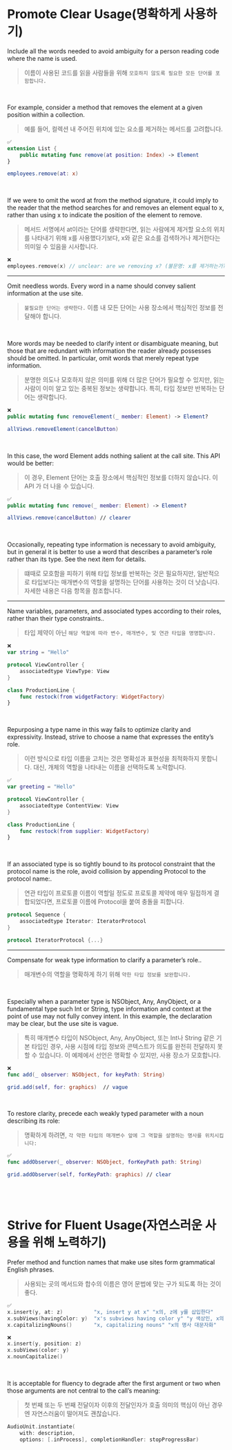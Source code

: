 # Promote Clear Usage(명확하게 사용하기)
Include all the words needed to avoid ambiguity for a person reading code where the name is used.   
>이름이 사용된 코드를 읽을 사람들을 위해 `모호하지 않도록 필요한 모든 단어를 포함합니다.`   

<br>

For example, consider a method that removes the element at a given position within a collection.   
>예를 들어, 컬렉션 내 주어진 위치에 있는 요소를 제거하는 메서드를 고려합니다.
```Swift
✅
extension List {
    public mutating func remove(at position: Index) -> Element
}

employees.remove(at: x)
```

<br>

If we were to omit the word at from the method signature, it could imply to the reader that the method searches for and removes an element equal to x, rather than using x to indicate the position of the element to remove.
>메서드 서명에서 at이라는 단어를 생략한다면, 읽는 사람에게 제거할 요소의 위치를 나타내기 위해 x를 사용했다기보다, x와 같은 요소를 검색하거나 제거한다는 의미일 수 있음을 시사합니다.
```Swift
❌
employees.remove(x) // unclear: are we removing x? (불문명: x를 제거하는가?)
```

---
Omit needless words. Every word in a name should convey salient information at the use site.
>`불필요한 단어는 생략한다.` 이름 내 모든 단어는 사용 장소에서 핵심적인 정보를 전달해야 합니다.

<br>

More words may be needed to clarify intent or disambiguate meaning, but those that are redundant with information the reader already possesses should be omitted. In particular, omit words that merely repeat type information.
>분명한 의도나 모호하지 않은 의미를 위해 더 많은 단어가 필요할 수 있지만, 읽는 사람이 이미 알고 있는 중복된 정보는 생략합니다. 특히, 타입 정보만 반복하는 단어는 생략합니다. 
```Swift
❌
public mutating func removeElement(_ member: Element) -> Element?

allViews.removeElement(cancelButton)
```

<br>

In this case, the word Element adds nothing salient at the call site. This API would be better:
>이 경우, Element 단어는 호출 장소에서 핵심적인 정보를 더하지 않습니다. 이 API 가 더 나을 수 있습니다.
```Swift
✅
public mutating func remove(_ member: Element) -> Element?

allViews.remove(cancelButton) // clearer
```

<br>

Occasionally, repeating type information is necessary to avoid ambiguity, but in general it is better to use a word that describes a parameter’s role rather than its type. See the next item for details.
>떄때로 모호함을 피하기 위해 타입 정보를 반복하는 것은 필요하지만, 일반적으로 타입보다는 매개변수의 역할을 설명하는 단어를 사용하는 것이 더 낫습니다. 자세한 내용은 다음 항목을 참조합니다.

---
Name variables, parameters, and associated types according to their roles, rather than their type constraints..
>타입 제약이 아닌 `해당 역할에 따라 변수, 매개변수, 및 연관 타입을 명명합니다.`
```Swift
❌
var string = "Hello"

protocol ViewController {
    associatedtype ViewType: View
}

class ProductionLine {
    func restock(from widgetFactory: WidgetFactory)
}
```

<br>

Repurposing a type name in this way fails to optimize clarity and expressivity. Instead, strive to choose a name that expresses the entity’s role.
>이런 방식으로 타입 이름을 고치는 것은 명확성과 표현성을 최적화하지 못합니다. 대신, 개체의 역할을 나타내는 이름을 선택하도록 노력합니다.
```Swift
✅
var greeting = "Hello"

protocol ViewController {
    associatedtype ContentView: View
}

class ProductionLine {
    func restock(from supplier: WidgetFactory)
}
```

<br>

If an associated type is so tightly bound to its protocol constraint that the protocol name is the role, avoid collision by appending Protocol to the protocol name:.
>연관 타입이 프로토콜 이름이 역할일 정도로 프로토콜 제약에 매우 밀접하게 결합되었다면, 프로토콜 이름에 Protocol을 붙여 충돌을 피합니다.
```Swift
protocol Sequence {
    associatedtype Iterator: IteratorProtocol
}

protocol IteratorProtocol {...}
```
---

Compensate for weak type information to clarify a parameter’s role..
>매개변수의 역할을 명확하게 하기 위해 `약한 타입 정보를 보완합니다.`

<br>

Especially when a parameter type is NSObject, Any, AnyObject, or a fundamental type such Int or String, type information and context at the point of use may not fully convey intent. In this example, the declaration may be clear, but the use site is vague.
>특히 매개변수 타입이 NSObject, Any, AnyObject, 또는 Int나 String 같은 기본 타입인 경우, 사용 시점에 타입 정보와 콘텍스트가 의도를 완전히 전달하지 못할 수 있습니다. 이 예제에서 선언은 명확할 수 있지만, 사용 장소가 모호합니다.
```Swift
❌
func add(_ observer: NSObject, for keyPath: String)

grid.add(self, for: graphics)  // vague
```

<br>

To restore clarity, precede each weakly typed parameter with a noun describing its role:
>명확하게 하려면, `각 약한 타입의 매개변수 앞에 그 역할을 설명하는 명사를 위치시킵니다:`
```Swift
✅
func addObserver(_ observer: NSObject, forKeyPath path: String)

grid.addObserver(self, forKeyPath: graphics) // clear
```
<br>
<br>

# Strive for Fluent Usage(자연스러운 사용을 위해 노력하기)
Prefer method and function names that make use sites form grammatical English phrases.
>사용되는 곳의 메서드와 합수의 이름은 영어 문법에 맞는 구가 되도록 하는 것이 좋다.
```Swift
✅
x.insert(y, at: z)          "x, insert y at x" "x의, z에 y를 삽입한다"
x.subViews(havingColor: y)  "x's subviews having color y" "y 색상인, x의 하위 뷰"
x.capitalizingNouns()       "x, capitalizing nouns" "x의 명사 대문자화"
```
```Swift
❌
x.insert(y, position: z)
x.subViews(color: y)
x.nounCapitalize()
```

<br>

It is acceptable for fluency to degrade after the first argument or two when those arguments are not central to the call’s meaning:
>첫 번째 또는 두 번째 전달이자 이후의 전달인자가 호출 의미의 핵심이 아닌 경우엔 자연스러움이 떨어져도 괜찮습니다.
```Swift
AudioUnit.instantiate(
    with: description, 
    options: [.inProcess], completionHandler: stopProgressBar)
```

    